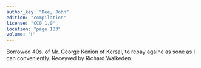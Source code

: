 ```yaml
---
author_key: "Dee, John"
edition: "compilation"
license: "CC0 1.0"
location: "page 183"
volume: "Ⅰ"
---
```

Borrowed 40s. of Mr. George Kenion of Kersal, to repay againe as sone as I can
conveniently. Receyved by Richard Walkeden.
